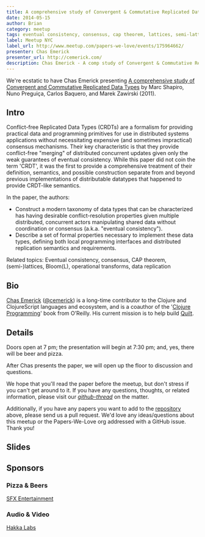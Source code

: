 ```yaml
---
title: A comprehensive study of Convergent & Commutative Replicated Data Types
date: 2014-05-15
author: Brian
category: meetup
tags: eventual consistency, consensus, cap theorem, lattices, semi-lattices, operational transforms, data replication
label: Meetup NYC
label_url: http://www.meetup.com/papers-we-love/events/175964662/
presenter: Chas Emerick
presenter_url: http://cemerick.com/
description: Chas Emerick - A comp study of Convergent & Commutative Replicated Data Types
---
```


We're ecstatic to have Chas Emerick presenting [A comprehensive study of Convergent and Commutative Replicated Data Types](http://hal.upmc.fr/docs/00/55/55/88/PDF/techreport.pdf) by Marc Shapiro, Nuno Preguiça, Carlos Baquero, and Marek Zawirski (2011).  

## Intro

Conflict-free Replicated Data Types (CRDTs) are a formalism for providing practical data and programming primitives for use in distributed systems applications without necessitating expensive (and sometimes impractical) consensus mechanisms.  Their key characteristic is that they provide conflict-free "merging" of distributed concurrent updates given only the weak guarantees of eventual consistency. 
While this paper did not coin the term 'CRDT', it was the first to provide a comprehensive treatment of their definition, semantics, and possible construction separate from and beyond previous implementations of distributable datatypes that happened to provide CRDT-like semantics.

In the paper, the authors:

* Construct a modern taxonomy of data types that can be characterized has having desirable conflict-resolution properties given multiple distributed, concurrent actors manipulating shared data without coordination or consensus (a.k.a. "eventual consistency").
* Describe a set of formal properties necessary to implement these data types, defining both local programming interfaces and distributed replication semantics and requirements.

Related topics: Eventual consistency, consensus, CAP theorem, (semi-)lattices, Bloom(L), operational transforms, data replication

## Bio

[Chas Emerick](http://cemerick.com/) ([@cemerick](http://twitter.com/cemerick)) is a long-time contributor to the Clojure and ClojureScript languages and ecosystem, and is a coauthor of the '[Clojure Programming](http://clojurebook.com/)' book from O’Reilly. His current mission is to help build [Quilt](http://quilt.org/).

## Details

Doors open at 7 pm; the presentation will begin at 7:30 pm; and, yes, there will be beer and pizza. 

After Chas presents the paper, we will open up the floor to discussion and questions.  

We hope that you'll read the paper before the meetup, but don't stress if you can't get around to it. If you have any questions, thoughts, or related information, please visit our [*github-thread*](https://github.com/papers-we-love/papers-we-love/issues/96) on the matter.

Additionally, if you have any papers you want to add to the [repository](https://github.com/papers-we-love/papers-we-love) above, please send us a pull request. We'd love any ideas/questions about this meetup or the Papers-We-Love org addressed with a GitHub issue. Thank you!

## Slides 

<script async class="speakerdeck-embed" data-id="5e526240bf290131ae3666fdbbb32492" data-ratio="1.33159947984395" src="//speakerdeck.com/assets/embed.js"></script>

## Sponsors

### Pizza & Beers

[SFX Entertainment](https://sfx.recruiterbox.com/)

### Audio & Video

[Hakka Labs](http://www.hakkalabs.co/)
